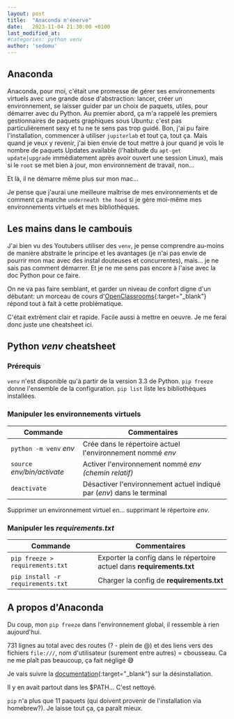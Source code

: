 ```yaml
---
layout: post
title:  "Anaconda m'énerve"
date:   2023-11-04 21:30:00 +0100
last_modified_at:
#categories: python venv
author: 'sedomu'
---
```


## Anaconda

Anaconda, pour moi, c'était une promesse de gérer ses environnements virtuels avec une grande dose d'abstraction: lancer, créer un environnement, se laisser guider par un choix de paquets, utiles, pour démarrer avec du Python. Au premier abord, ça m'a rappelé les premiers gestionnaires de paquets graphiques sous Ubuntu: c'est pas particulièrement sexy et tu ne te sens pas trop guidé. Bon, j'ai pu faire l'installation, commencer à utiliser `jupiterlab` et tout ça, tout ça. Mais quand je veux y revenir, j'ai bien envie de tout mettre à jour quand je vois le nombre de paquets Updates available (l'habitude du `apt-get update|upgrade` immédiatement après avoir ouvert une session Linux), mais si le `root` se met bien à jour, mon environnement de travail, non...

Et là, il ne démarre même plus sur mon mac...

Je pense que j'aurai une meilleure maîtrise de mes environnements et de comment ça marche `underneath the hood` si je gère moi-même mes environnements virtuels et mes bibliothèques.

## Les mains dans le cambouis

J'ai bien vu des Youtubers utiliser des `venv`, je pense comprendre au-moins de manière abstraite le principe et les avantages (je n'ai pas envie de pourrir mon mac avec des instal douteuses et concurrentes), mais... je ne sais pas comment démarrer. Et je ne me sens pas encore à l'aise avec la doc Python pour ce faire.

On ne va pas faire semblant, et garder un niveau de confort digne d'un débutant: un morceau de cours d'[OpenClassrooms](https://openclassrooms.com/fr/courses/6951236-mettez-en-place-votre-environnement-python/7013854-decouvrez-les-environnements-virtuels){:target="_blank"} répond tout à fait à cette problématique.

C'était extrêment clair et rapide. Facile aussi à mettre en oeuvre. Je me ferai donc juste une cheatsheet ici.

## Python _venv_ cheatsheet

### Prérequis

`venv` n'est disponible qu'à partir de la version 3.3 de Python.
`pip freeze` donne l'ensemble de la configuration.
`pip list` liste les bibliothèques installées.

### Manipuler les environnements virtuels

| Commande | Commentaires |
| -------- | ------------ |
| `python -m venv` _env_ | Crée dans le répertoire actuel l'environnement nommé _env_ |
| `source` _env/bin/activate_ | Activer l'environnement nommé _env (chemin relatif)_ |
| `deactivate` | Désactiver l'environnement actuel indiqué par (_env_) dans le terminal |

Supprimer un environnement virtuel en... supprimant le répertoire _env_.

### Manipuler les _requirements.txt_

| Commande | Commentaires |
| -------- | ------------ |
| `pip freeze > requirements.txt` | Exporter la config dans le répertoire actuel dans **requirements.txt** |
| `pip install -r requirements.txt` | Charger la config de **requirements.txt** |

## A propos d'Anaconda

Du coup, mon `pip freeze` dans l'environnement global, il ressemble à rien aujourd'hui.

731 lignes au total avec des routes (? - plein de @) et des liens vers des fichiers `file:///`, nom d'utilisateur (surement entre autres) = cbousseau. Ca ne me plaît pas beaucoup, ça fait négligé 😅

Je vais suivre la [documentation](https://docs.anaconda.com/free/anaconda/install/uninstall/){:target="_blank"} sur la désinstallation.

Il y en avait partout dans les $PATH... C'est nettoyé.

`pip` n'a plus que 11 paquets (qui doivent provenir de l'installation via homebrew?). Je laisse tout ça, ça paraît mieux.
